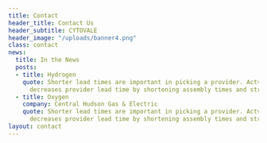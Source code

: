 ```yaml
---
title: Contact
header_title: Contact Us
header_subtitle: CYTOVALE
header_image: "/uploads/banner4.png"
class: contact
news:
  title: In the News
  posts:
  - title: Hydrogen
    quote: Shorter lead times are important in picking a provider. Actvcontent's platform
      decreases provider lead time by shortening assembly times and streamlining QA.
  - title: Oxygen
    company: Central Hudson Gas & Electric
    quote: Shorter lead times are important in picking a provider. Actvcontent's platform
      decreases provider lead time by shortening assembly times and streamlining QA.
layout: contact
---
```


